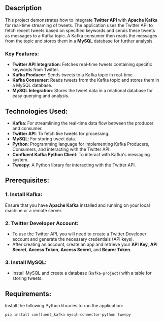 
## Description
This project demonstrates how to integrate **Twitter API** with **Apache Kafka** for real-time streaming of tweets. 
The application uses the Twitter API to fetch recent tweets based on specified keywords and sends these tweets as messages to a Kafka topic. 
A Kafka consumer then reads the messages from the topic and stores them in a **MySQL** database for further analysis.

### Key Features:
- **Twitter API Integration**: Fetches real-time tweets containing specific keywords from Twitter.
- **Kafka Producer**: Sends tweets to a Kafka topic in real-time.
- **Kafka Consumer**: Reads tweets from the Kafka topic and stores them in a MySQL database.
- **MySQL Integration**: Stores the tweet data in a relational database for easy querying and analysis.

## Technologies Used:
- **Kafka**: For streamlining the real-time data flow between the producer and consumer.
- **Twitter API**: To fetch live tweets for processing.
- **MySQL**: For storing tweet data.
- **Python**: Programming language for implementing Kafka Producers, Consumers, and interacting with the Twitter API.
- **Confluent Kafka Python Client**: To interact with Kafka's messaging system.
- **Tweepy**: A Python library for interacting with the Twitter API.

## Prerequisites:
### 1. **Install Kafka**:
   Ensure that you have **Apache Kafka** installed and running on your local machine or a remote server. 

### 2. **Twitter Developer Account**:
   - To use the Twitter API, you will need to create a Twitter Developer account and generate the necessary credentials (API keys).
   - After creating an account, create an app and retrieve your **API Key**, **API Secret**, **Access Token**, **Access Secret**, and **Bearer Token**.

### 3. **Install MySQL**:
   - Install MySQL and create a database (`kafka-project`) with a table for storing tweets.

## Requirements:
Install the following Python libraries to run the application:
```
pip install confluent_kafka mysql-connector-python tweepy
```
